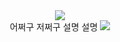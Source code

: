 <div align=center>
<img src="https://capsule-render.vercel.app/api?type=waving&color=gradient&customColorList=10&height=200&section=header&text=쇼핑몰%20회원관리&fontSize=60" /><br>
어쩌구 저쩌구 설명 설명
<img src="https://capsule-render.vercel.app/api?type=waving&color=gradient&customColorList=10&height=200&section=footer" /><br>
</div>

